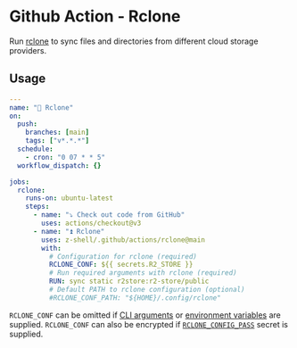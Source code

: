 # Github Action - Rclone

Run [rclone](https://rclone.org) to sync files and directories from different cloud storage providers.

## Usage

```yaml
---
name: "🔄 Rclone"
on:
  push:
    branches: [main]
    tags: ["v*.*.*"]
  schedule:
    - cron: "0 07 * * 5"
  workflow_dispatch: {}

jobs:
  rclone:
    runs-on: ubuntu-latest
    steps:
      - name: "⤵️ Check out code from GitHub"
        uses: actions/checkout@v3
      - name: "⏫ Rclone"
        uses: z-shell/.github/actions/rclone@main
        with:
          # Configuration for rclone (required)
          RCLONE_CONF: ${{ secrets.R2_STORE }}
          # Run required arguments with rclone (required)
          RUN: sync static r2store:r2-store/public
          # Default PATH to rclone configuration (optional)
          #RCLONE_CONF_PATH: "${HOME}/.config/rclone"
```

`RCLONE_CONF` can be omitted if [CLI arguments](https://rclone.org/flags/#backend-flags) or [environment variables](https://rclone.org/docs/#environment-variables) are supplied. `RCLONE_CONF` can also be encrypted if [`RCLONE_CONFIG_PASS`](https://rclone.org/docs/#configuration-encryption) secret is supplied.
